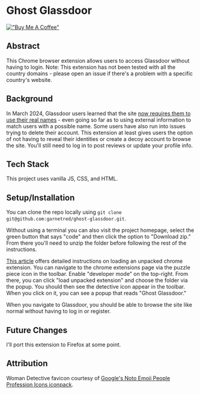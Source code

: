# Ghost Glassdoor

[!["Buy Me A Coffee"](https://www.buymeacoffee.com/assets/img/custom_images/orange_img.png)](https://www.buymeacoffee.com/decemberthedeveloper)

## Abstract

This Chrome browser extension allows users to access Glassdoor without having to login.
Note: This extension has not been tested with all the country domains - please open an issue if there's a problem with a specific country's website.

## Background

In March 2024, Glassdoor users learned that the site [now requires them to use their real names](https://www.wired.com/story/glassdoor-wants-to-know-your-real-name/) - even going so far as to using external information to match users with a possible name. Some users have also run into issues trying to delete their account. This extension at least gives users the option of not having to reveal their identities or create a decoy account to browse the site. You'll still need to log in to post reviews or update your profile info.

## Tech Stack

This project uses vanilla JS, CSS, and HTML.

## Setup/Installation

You can clone the repo locally using `git clone git@github.com:garnetred/ghost-glassdoor.git`. 

Without using a terminal you can also visit the project homepage, select the green button that says "code" and then click the option to "Download zip." From there you'll need to unzip the folder before following the rest of the instructions.

[This article](https://developer.chrome.com/docs/extensions/mv3/getstarted/development-basics/#load-unpacked) offers detailed instructions on loading an unpacked chrome extension. You can navigate to the chrome extensions page via the puzzle piece icon in the toolbar. Enable "developer mode" on the top-right. From there, you can click "load unpacked extension" and choose the folder via the popup. You should then see the detective icon appear in the toolbar. When you click on it, you can see a popup that reads "Ghost Glassdoor."

When you navigate to Glassdoor, you should be able to browse the site like normal without having to log in or register.

## Future Changes

I'll port this extension to Firefox at some point.

## Attribution

Woman Detective favicon courtesy of [Google's Noto Emoji People Profession Icons iconpack](https://www.iconarchive.com/show/noto-emoji-people-profession-icons-by-google/10464-woman-detective-icon.html).
